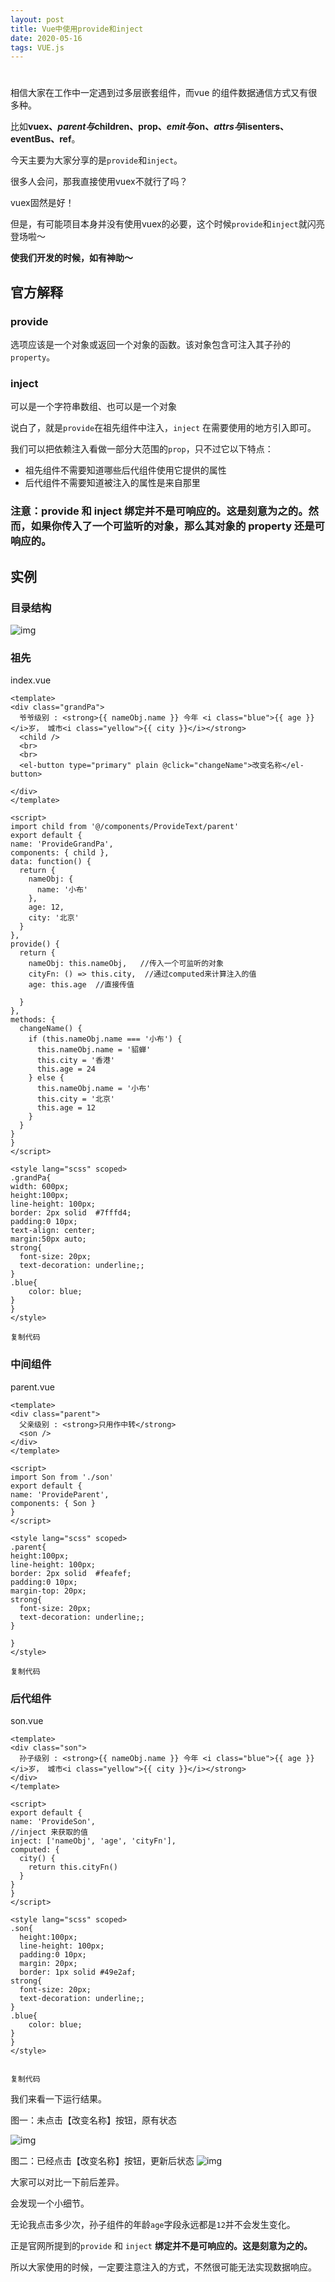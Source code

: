 ```yaml
---
layout: post
title: Vue中使用provide和inject
date: 2020-05-16 
tags: VUE.js   
---
```


# 

相信大家在工作中一定遇到过多层嵌套组件，而vue 的组件数据通信方式又有很多种。

比如**vuex、$parent与$children、prop、$emit与$on、$attrs与$lisenters、eventBus、ref**。

今天主要为大家分享的是`provide`和`inject`。

很多人会问，那我直接使用vuex不就行了吗？

vuex固然是好！

但是，有可能项目本身并没有使用vuex的必要，这个时候`provide`和`inject`就闪亮登场啦～



**使我们开发的时候，如有神助～**



## 官方解释

### provide

选项应该是一个对象或返回一个对象的函数。该对象包含可注入其子孙的`property`。

### inject

可以是一个字符串数组、也可以是一个对象

说白了，就是`provide`在祖先组件中注入，`inject` 在需要使用的地方引入即可。

我们可以把依赖注入看做一部分大范围的`prop`，只不过它以下特点：

- 祖先组件不需要知道哪些后代组件使用它提供的属性
- 后代组件不需要知道被注入的属性是来自那里

### 注意：provide 和 inject 绑定并不是可响应的。这是刻意为之的。然而，如果你传入了一个可监听的对象，那么其对象的 property 还是可响应的。

## 实例

### 目录结构

![img](https://user-gold-cdn.xitu.io/2020/5/13/1720d33252dc91c8?imageView2/0/w/1280/h/960/format/webp/ignore-error/1)

### 祖先

index.vue

```
<template>
<div class="grandPa">
  爷爷级别 : <strong>{{ nameObj.name }} 今年 <i class="blue">{{ age }}</i>岁， 城市<i class="yellow">{{ city }}</i></strong>
  <child />
  <br>
  <br>
  <el-button type="primary" plain @click="changeName">改变名称</el-button>

</div>
</template>

<script>
import child from '@/components/ProvideText/parent'
export default {
name: 'ProvideGrandPa',
components: { child },
data: function() {
  return {
    nameObj: {
      name: '小布'
    },
    age: 12,
    city: '北京'
  }
},
provide() {
  return {
    nameObj: this.nameObj,   //传入一个可监听的对象
    cityFn: () => this.city,  //通过computed来计算注入的值
    age: this.age  //直接传值

  }
},
methods: {
  changeName() {
    if (this.nameObj.name === '小布') {
      this.nameObj.name = '貂蝉'
      this.city = '香港'
      this.age = 24
    } else {
      this.nameObj.name = '小布'
      this.city = '北京'
      this.age = 12
    }
  }
}
}
</script>

<style lang="scss" scoped>
.grandPa{
width: 600px;
height:100px;
line-height: 100px;
border: 2px solid  #7fffd4;
padding:0 10px;
text-align: center;
margin:50px auto;
strong{
  font-size: 20px;
  text-decoration: underline;;
}
.blue{
    color: blue;
}
}
</style>

复制代码
```

### 中间组件

parent.vue

```
<template>
<div class="parent">
  父亲级别 : <strong>只用作中转</strong>
  <son />
</div>
</template>

<script>
import Son from './son'
export default {
name: 'ProvideParent',
components: { Son }
}
</script>

<style lang="scss" scoped>
.parent{
height:100px;
line-height: 100px;
border: 2px solid  #feafef;
padding:0 10px;
margin-top: 20px;
strong{
  font-size: 20px;
  text-decoration: underline;;
}

}
</style>

复制代码
```

### 后代组件

son.vue

```
<template>
<div class="son">
  孙子级别 : <strong>{{ nameObj.name }} 今年 <i class="blue">{{ age }}</i>岁， 城市<i class="yellow">{{ city }}</i></strong>
</div>
</template>

<script>
export default {
name: 'ProvideSon',
//inject 来获取的值
inject: ['nameObj', 'age', 'cityFn'],
computed: {
  city() {
    return this.cityFn()
  }
}
}
</script>

<style lang="scss" scoped>
.son{
  height:100px;
  line-height: 100px;
  padding:0 10px;
  margin: 20px;
  border: 1px solid #49e2af;
strong{
  font-size: 20px;
  text-decoration: underline;;
}
.blue{
    color: blue;
}
}
</style>


复制代码
```

我们来看一下运行结果。

图一：未点击【改变名称】按钮，原有状态

![img](https://user-gold-cdn.xitu.io/2020/5/13/1720d33252c227fd?imageView2/0/w/1280/h/960/format/webp/ignore-error/1)

图二：已经点击【改变名称】按钮，更新后状态 ![img](https://user-gold-cdn.xitu.io/2020/5/13/1720d33253387994?imageView2/0/w/1280/h/960/format/webp/ignore-error/1)

大家可以对比一下前后差异。

会发现一个小细节。

无论我点击多少次，孙子组件的年龄`age`字段永远都是`12`并不会发生变化。

正是官网所提到的`provide` 和 `inject` **绑定并不是可响应的。这是刻意为之的。**

所以大家使用的时候，一定要注意注入的方式，不然很可能无法实现数据响应。